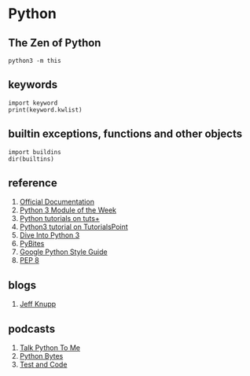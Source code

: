 # Python

## The Zen of Python
```
python3 -m this
```

## keywords
```
import keyword
print(keyword.kwlist)
```

## builtin exceptions, functions and other objects
```
import buildins
dir(builtins)
```

## reference

1. [Official Documentation](https://docs.python.org/3/index.html)
1. [Python 3 Module of the Week](https://pymotw.com/3/index.html)
1. [Python tutorials on tuts+](https://code.tutsplus.com/categories/python)
1. [Python3 tutorial on TutorialsPoint](https://www.tutorialspoint.com/python3/index.htm)
1. [Dive Into Python 3](http://www.diveintopython3.net/)
1. [PyBites](http://pybit.es/)
1. [Google Python Style Guide](https://google.github.io/styleguide/pyguide.html)
1. [PEP 8](http://pep8.org/)

## blogs
1. [Jeff Knupp](https://jeffknupp.com/)


## podcasts
1. [Talk Python To Me](https://talkpython.fm/)
1. [Python Bytes](https://pythonbytes.fm/)
1. [Test and Code](http://testandcode.com/)
